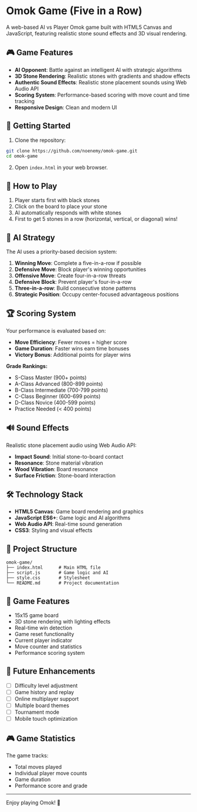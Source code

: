 # Omok Game (Five in a Row)

A web-based AI vs Player Omok game built with HTML5 Canvas and JavaScript, featuring realistic stone sound effects and 3D visual rendering.

## 🎮 Game Features

- **AI Opponent**: Battle against an intelligent AI with strategic algorithms
- **3D Stone Rendering**: Realistic stones with gradients and shadow effects
- **Authentic Sound Effects**: Realistic stone placement sounds using Web Audio API
- **Scoring System**: Performance-based scoring with move count and time tracking
- **Responsive Design**: Clean and modern UI

## 🚀 Getting Started

1. Clone the repository:
```bash
git clone https://github.com/noenemy/omok-game.git
cd omok-game
```

2. Open `index.html` in your web browser.

## 🎯 How to Play

1. Player starts first with black stones
2. Click on the board to place your stone
3. AI automatically responds with white stones
4. First to get 5 stones in a row (horizontal, vertical, or diagonal) wins!

## 🤖 AI Strategy

The AI uses a priority-based decision system:

1. **Winning Move**: Complete a five-in-a-row if possible
2. **Defensive Move**: Block player's winning opportunities
3. **Offensive Move**: Create four-in-a-row threats
4. **Defensive Block**: Prevent player's four-in-a-row
5. **Three-in-a-row**: Build consecutive stone patterns
6. **Strategic Position**: Occupy center-focused advantageous positions

## 🏆 Scoring System

Your performance is evaluated based on:

- **Move Efficiency**: Fewer moves = higher score
- **Game Duration**: Faster wins earn time bonuses
- **Victory Bonus**: Additional points for player wins

**Grade Rankings:**
- S-Class Master (900+ points)
- A-Class Advanced (800-899 points)
- B-Class Intermediate (700-799 points)
- C-Class Beginner (600-699 points)
- D-Class Novice (400-599 points)
- Practice Needed (< 400 points)

## 🔊 Sound Effects

Realistic stone placement audio using Web Audio API:

- **Impact Sound**: Initial stone-to-board contact
- **Resonance**: Stone material vibration
- **Wood Vibration**: Board resonance
- **Surface Friction**: Stone-board interaction

## 🛠 Technology Stack

- **HTML5 Canvas**: Game board rendering and graphics
- **JavaScript ES6+**: Game logic and AI algorithms
- **Web Audio API**: Real-time sound generation
- **CSS3**: Styling and visual effects

## 📁 Project Structure

```
omok-game/
├── index.html      # Main HTML file
├── script.js       # Game logic and AI
├── style.css       # Stylesheet
└── README.md       # Project documentation
```

## 🎨 Game Features

- 15x15 game board
- 3D stone rendering with lighting effects
- Real-time win detection
- Game reset functionality
- Current player indicator
- Move counter and statistics
- Performance scoring system

## 🌟 Future Enhancements

- [ ] Difficulty level adjustment
- [ ] Game history and replay
- [ ] Online multiplayer support
- [ ] Multiple board themes
- [ ] Tournament mode
- [ ] Mobile touch optimization

## 🎮 Game Statistics

The game tracks:
- Total moves played
- Individual player move counts
- Game duration
- Performance score and grade

---

Enjoy playing Omok! 🎯
